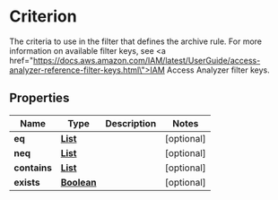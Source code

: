 

# Criterion

The criteria to use in the filter that defines the archive rule. For more information on available filter keys, see <a href=\"https://docs.aws.amazon.com/IAM/latest/UserGuide/access-analyzer-reference-filter-keys.html\">IAM Access Analyzer filter keys</a>.

## Properties

| Name | Type | Description | Notes |
|------------ | ------------- | ------------- | -------------|
|**eq** | [**List**](List.md) |  |  [optional] |
|**neq** | [**List**](List.md) |  |  [optional] |
|**contains** | [**List**](List.md) |  |  [optional] |
|**exists** | [**Boolean**](Boolean.md) |  |  [optional] |



